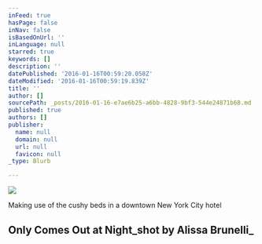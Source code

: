```yaml
---
inFeed: true
hasPage: false
inNav: false
isBasedOnUrl: ''
inLanguage: null
starred: true
keywords: []
description: ''
datePublished: '2016-01-16T00:59:20.058Z'
dateModified: '2016-01-16T00:59:19.839Z'
title: ''
author: []
sourcePath: _posts/2016-01-16-e7ae6b25-a6bb-4828-9bf3-544e24871b68.md
published: true
authors: []
publisher:
  name: null
  domain: null
  url: null
  favicon: null
_type: Blurb

---
```

![](https://s3-us-west-2.amazonaws.com/the-grid-img/p/4b9829e4f861c7cd51bb55e79cf04e602f20031d.jpg)

Making use of the cushy beds in a downtown New York City hotel

## Only Comes Out at Night_shot by Alissa Brunelli_